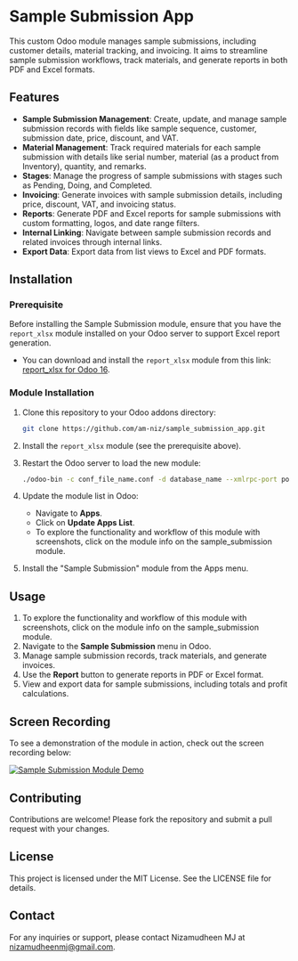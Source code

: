 # Sample Submission App

This custom Odoo module manages sample submissions, including customer details, material tracking, and invoicing. It aims to streamline sample submission workflows, track materials, and generate reports in both PDF and Excel formats.

## Features

- **Sample Submission Management**: Create, update, and manage sample submission records with fields like sample sequence, customer, submission date, price, discount, and VAT.
- **Material Management**: Track required materials for each sample submission with details like serial number, material (as a product from Inventory), quantity, and remarks.
- **Stages**: Manage the progress of sample submissions with stages such as Pending, Doing, and Completed.
- **Invoicing**: Generate invoices with sample submission details, including price, discount, VAT, and invoicing status.
- **Reports**: Generate PDF and Excel reports for sample submissions with custom formatting, logos, and date range filters.
- **Internal Linking**: Navigate between sample submission records and related invoices through internal links.
- **Export Data**: Export data from list views to Excel and PDF formats.

## Installation

### Prerequisite

Before installing the Sample Submission module, ensure that you have the `report_xlsx` module installed on your Odoo server to support Excel report generation.

- You can download and install the `report_xlsx` module from this link: [report_xlsx for Odoo 16](https://apps.odoo.com/apps/modules/16.0/report_xlsx/).

### Module Installation

1. Clone this repository to your Odoo addons directory:
    ```sh
    git clone https://github.com/am-niz/sample_submission_app.git
    ```

2. Install the `report_xlsx` module (see the prerequisite above).
   
3. Restart the Odoo server to load the new module:
    ```sh
    ./odoo-bin -c conf_file_name.conf -d database_name --xmlrpc-port port_number
    ```

4. Update the module list in Odoo:
    - Navigate to **Apps**.
    - Click on **Update Apps List**.
    - To explore the functionality and workflow of this module with screenshots, click on the module info on the sample_submission module.

5. Install the "Sample Submission" module from the Apps menu.

## Usage

1. To explore the functionality and workflow of this module with screenshots, click on the module info on the sample_submission module.
2. Navigate to the **Sample Submission** menu in Odoo.
3. Manage sample submission records, track materials, and generate invoices.
4. Use the **Report** button to generate reports in PDF or Excel format.
5. View and export data for sample submissions, including totals and profit calculations.
   

## Screen Recording

To see a demonstration of the module in action, check out the screen recording below:

[![Sample Submission Module Demo]([https://img.youtube.com/vi/FOuBcOgGJ3U/0.jpg)](https://youtu.be/FOuBcOgGJ3U?si=oh6QRCjrrL_IuakB](https://youtu.be/ibzKGJvI2Ms))

## Contributing

Contributions are welcome! Please fork the repository and submit a pull request with your changes.

## License

This project is licensed under the MIT License. See the LICENSE file for details.

## Contact

For any inquiries or support, please contact Nizamudheen MJ at [nizamudheenmj@gmail.com](mailto:nizamudheenmj@gmail.com).
